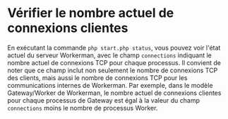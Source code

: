 # Vérifier le nombre actuel de connexions clientes
En exécutant la commande `php start.php status`, vous pouvez voir l'état actuel du serveur Workerman, avec le champ `connections` indiquant le nombre actuel de connexions TCP pour chaque processus. Il convient de noter que ce champ inclut non seulement le nombre de connexions TCP des clients, mais aussi le nombre de connexions TCP pour les communications internes de Workerman. Par exemple, dans le modèle Gateway/Worker de Workerman, le nombre actuel de connexions clientes pour chaque processus de Gateway est égal à la valeur du champ `connections` moins le nombre de processus Worker.
